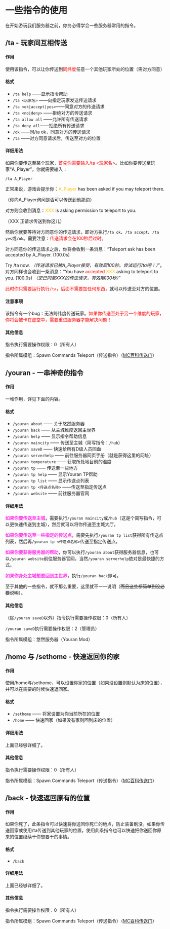 # 一些指令的使用

在开始游玩我们服务器之前，你务必得学会一些服务器常用的指令。

## /ta - 玩家间互相传送

#### 作用

使用该指令，可以让你传送到<font color="red">同纬度</font>任意一个其他玩家所处的位置（需对方同意）

#### 格式

- `/ta help` ——显示指令帮助
- `/ta <玩家名>` ——向指定玩家发送传送请求
- `/ta <ok|accept|yes>`——同意对方的传送请求
- `/ta <no|deny>` ——拒绝对方的传送请求
- `/ta allow all` ——允许所有传送请求
- `/ta deny all`——拒绝所有传送请求
- `/ok` ——同/ta ok，同意对方的传送请求
- `/ta` ——对方同意请求后，传送至对方的位置

#### 详细用法

如果你要传送至某个玩家，<font color="red">首先你需要输入/ta <玩家名></font>。比如你要传送至玩家“A_Player”，你就需要输入：

`/ta A_Player`

正常来说，游戏会提示你：<font color="#FFC300">A_Player</font> has been asked if you may teleport there.

（你向A_Player询问是否可以传送到他那边）

对方则会收到消息：<font color="#FFC300">XXX</font> is asking permission to teleport to you.

（XXX 正请求传送到你这儿）

然后你就要等待对方同意你的传送请求，即对方执行`/ta ok`、`/ta accept`、`/ta yes`或`/ok`。需要注意：<font color="red">传送请求会在100秒后过时。</font>

对方同意你的传送请求之后，你将会收到一条消息：“Teleport ask has been accepted by A_Player. (100.0s)

Try /ta now. *（传送请求已被A_Player接受，有效期100秒。尝试运行/ta吧！）*”。对方同样也会收到一条消息：“You have <font color="red">accepted</font> <font color="#FFC300">XXX</font> asking to teleport to you. (100.0s)  _（您已同意XXX的传送请求，有效期100秒）_”

<p><font color="red">此时你只需要运行执行<code>/ta</code>，后面不需要加任何东西</font>，就可以传送至对方的位置。</p>

#### 注意事项

<p>该指令有一个bug：无法跨纬度传送玩家。<font color="red">如果你传送至处于另一个维度的玩家，你将会被卡在虚空中，需要重进服务器才能解决问题！</font></p>

#### 其他信息
指令执行需要操作权限：0（所有人）

指令所属模组：Spawn Commands Teleport（传送指令）（[MC百科传送门](https://www.mcmod.cn/class/1157.html)）

## /youran - 一串神奇的指令
#### 作用

一堆作用，详见下面的内容。

#### 格式

- `/youran about` —— 关于悠然服务器
- `/youran back` —— 从主城维度返回主世界
- `/youran help` —— 显示指令帮助信息
- `/youran maincity` —— 传送至主城（简写指令：`/hub`）
- `/youran saveD` —— 快速给所有D级人员回血
- `/youran serverhelp` —— 前往服务器网页手册（就是获得这里的网址）
- `/youran temperature` —— 获取所处地目前的温度
- `/youran tp` —— 传送至一些地方
- `/youran tp help` —— 显示Youran TP帮助
- `/youran tp list` —— 显示传送点列表
- `/youran tp <传送点名称>` ——传送至指定传送点
- `/youran website` —— 前往服务器官网

#### 详细用法

**<font color="#FF33EA ">如果你要传送至主城</font>**，需要执行`/youran maincity`或`/hub`（这是个简写指令，可以更快速传送到主城），然后就可以将你传送至主城大厅。

**<font color="#FF33EA ">如果你要传送至一些指定的传送点</font>**，需要先执行`/youran tp list`获得所有传送点列表，然后再`/youran tp <传送点名称>`传送至指定传送点。

**<font color="#FF33EA ">如果你要获得服务器的帮助</font>**，你可以执行`/youran about`获得服务器信息，也可以`/youran website`前往服务器官网，当然`/youran serverhelp`绝对是最快捷的方式。

**<font color="#FF33EA ">如果你身处主城想要回到主世界</font>**，执行`/youran back`即可。

至于其他的一些指令，就不那么重要，这里就不一一说明（~~而且这些都简单到没必要说明~~）。

#### 其他信息
（除`/youran saveD`以外）指令执行需要操作权限：0（所有人）

`/youran saveD`执行需要操作权限：2（管理员）

指令所属模组：悠然服务器（Youran Mod）

## /home 与 /sethome - 快速返回你的家
#### 作用

使用/home与/sethome，可以设置你家的位置（如果没设置则默认为床的位置），并可以在需要的时候快速返回家。

#### 格式

- `/sethome` —— 将家设置为你当前所在的位置
- `/home` —— 快速回家（如果没有家则回到床的位置）

#### 详细用法

上面已经够详细了。

#### 其他信息

指令执行需要操作权限：0（所有人）

指令所属模组：Spawn Commands Teleport（传送指令）（[MC百科传送门](https://www.mcmod.cn/class/1157.html)）

## /back - 快速返回原有的位置
#### 作用

如果你死了，此条指令可以快速将你送回你死亡的地点，防止装备刷没。如果你传送回家或使用/ta传送到其他玩家的位置，使用此条指令也可以快速把你送回你原来的位置继续干你想要干的事情。

#### 格式

- `/back`

#### 详细用法

上面已经够详细了。

#### 其他信息

指令执行需要操作权限：0（所有人）

指令所属模组：Spawn Commands Teleport（传送指令）（[MC百科传送门](https://www.mcmod.cn/class/1157.html)）
